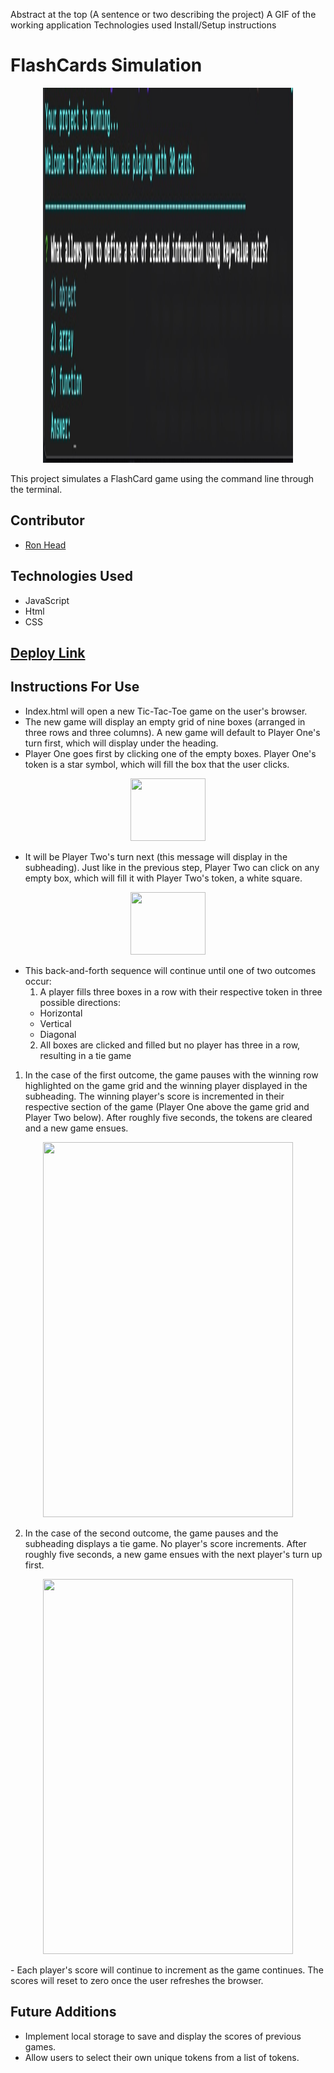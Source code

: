 Abstract at the top (A sentence or two describing the project)
A GIF of the working application
Technologies used
Install/Setup instructions

# FlashCards Simulation
<p align="center">
  <img width=400 height=600 src="assets/flashcard_screenshot.JPG">
</p>

This project simulates a FlashCard game using the command line through the terminal. 
## Contributor
- [Ron Head](https://github.com/RonLHead)

## Technologies Used
- JavaScript
- Html
- CSS

## [Deploy Link](https://github.com/RonLHead/rlh-tic-tac-toe)

## Instructions For Use

- Index.html will open a new Tic-Tac-Toe game on the user's browser.
- The new game will display an empty grid of nine boxes (arranged in three rows and three columns). A new game will default to Player One's turn first, which will display under the heading.
- Player One goes first by clicking one of the empty boxes. Player One's token is a star symbol, which will fill the box that the user clicks.

<p align="center">
  <img width=120 height=100 src="assets/tic-tac-toe-p1-token.jpg">
</p>

- It will be Player Two's turn next (this message will display in the subheading). Just like in the previous step, Player Two can click on any empty box, which will fill it with Player Two's token, a white square.

<p align="center">
  <img width=120 height=100 src="assets/tic-tac-toe-p2-token.jpg">
</p>

- This back-and-forth sequence will continue until one of two outcomes occur:
  1. A player fills three boxes in a row with their respective token in three possible directions:
    - Horizontal
    - Vertical
    - Diagonal
  2. All boxes are clicked and filled but no player has three in a row, resulting in a tie game

1. In the case of the first outcome, the game pauses with the winning row highlighted on the game grid and the winning player displayed in the subheading. The winning player's score is incremented in their respective section of the game (Player One above the game grid and Player Two below). After roughly five seconds, the tokens are cleared and a new game ensues.
<p align="center">
  <img width=400 height=600 src="assets/tic-tac-toe-gameplay.gif">
</p>

2. In the case of the second outcome, the game pauses and the subheading displays a tie game. No player's score increments. After roughly five seconds, a new game ensues with the next player's turn up first.

<p align="center">
  <img width=400 height=600 src="assets/tic-tac-toe-tiegame.gif">
</p>
- Each player's score will continue to increment as the game continues. The scores will reset to zero once the user refreshes the browser.

## Future Additions
- Implement local storage to save and display the scores of previous games.
- Allow users to select their own unique tokens from a list of tokens.
